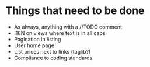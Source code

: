 Things that need to be done
===========================

* As always, anything with a //TODO comment
* I18N on views where text is in all caps
* Pagination in listing
* User home page
* List prices next to links (taglib?)
* Compliance to coding standards

